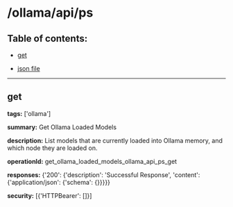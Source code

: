 # /ollama/api/ps

## Table of contents:
- [get](#get)

- [json file](./_ollama_api_ps.json)

---
<a name="get"></a>
## get

**tags:** ['ollama']

**summary:** Get Ollama Loaded Models

**description:** List models that are currently loaded into Ollama memory, and which node they are loaded on.

**operationId:** get_ollama_loaded_models_ollama_api_ps_get

**responses:** {'200': {'description': 'Successful Response', 'content': {'application/json': {'schema': {}}}}}

**security:** [{'HTTPBearer': []}]

